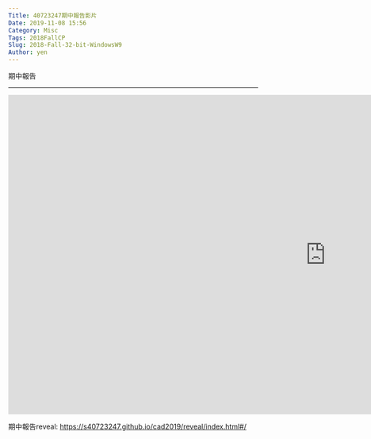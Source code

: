 ```yaml
---
Title: 40723247期中報告影片
Date: 2019-11-08 15:56
Category: Misc
Tags: 2018FallCP
Slug: 2018-Fall-32-bit-WindowsW9
Author: yen
---
```


<!-- PELICAN_END_SUMMARY -->

期中報告

----


<iframe width="1280" height="645" src="https://www.youtube.com/embed/L9u97dMR3vI" frameborder="0" allow="accelerometer; autoplay; encrypted-media; gyroscope; picture-in-picture" allowfullscreen></iframe>

期中報告reveal: <a href="https://s40723247.github.io/cad2019/reveal/index.html#/">https://s40723247.github.io/cad2019/reveal/index.html#/</a>

